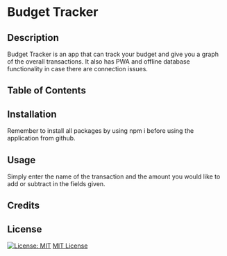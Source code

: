 # Budget Tracker
  
  ## Description

  Budget Tracker is an app that can track your budget and give you a graph of the overall transactions.  It also has PWA and offline database functionality in case there are connection issues.

  ## Table of Contents
  
  

  ## Installation

  Remember to install all packages by using npm i before using the application from github.

  ## Usage 

  Simply enter the name of the transaction and the amount you would like to add or subtract in the fields given.

  ## Credits

  

  ## License

  [![License: MIT](https://img.shields.io/badge/License-MIT-yellow.svg)](https://opensource.org/licenses/MIT)
  [MIT License](https://opensource.org/licenses/MIT)
  
  